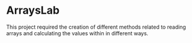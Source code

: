 # ArraysLab
This project required the creation of different methods related to reading arrays and calculating the values within in different ways.
